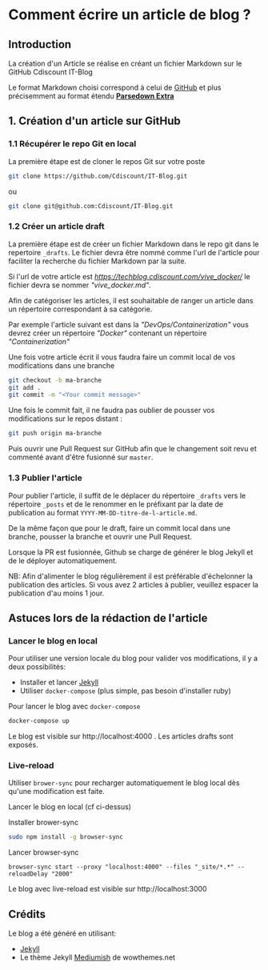 # Comment écrire un article de blog ?

## Introduction

La création d'un Article se réalise en créant un fichier Markdown sur le GitHub Cdiscount IT-Blog

Le format Markdown choisi correspond à celui de [GitHub](https://guides.github.com/pdfs/markdown-cheatsheet-online.pdf) et plus précisemment au format étendu [**Parsedown Extra**](https://michelf.ca/projects/php-markdown/extra/)

## 1. Création d'un article sur GitHub

### 1.1 Récupérer le repo Git en local

La première étape est de cloner le repos Git sur votre poste
```bash
git clone https://github.com/Cdiscount/IT-Blog.git
```
ou
```bash
git clone git@github.com:Cdiscount/IT-Blog.git
```

### 1.2 Créer un article draft

La première étape est de créer un fichier Markdown dans le repo git dans le repertoire `_drafts`.
Le fichier devra être nommé comme l'url de l'article pour faciliter la recherche du fichier Markdown par la suite.

Si l'url de votre article est *https://techblog.cdiscount.com/vive_docker/* le fichier devra se nommer *"vive_docker.md"*.

Afin de catégoriser les articles, il est souhaitable de ranger un article dans un répertoire correspondant à sa catégorie.

Par exemple l'article suivant est dans la *"DevOps/Containerization"* vous devrez créer un répertoire *"Docker"* contenant un répertoire *"Containerization"*

Une fois votre article écrit il vous faudra faire un commit local de vos modifications dans une branche
```bash
git checkout -b ma-branche
git add .
git commit -m "<Your commit message>"
```
Une fois le commit fait, il ne faudra pas oublier de pousser vos modifications sur le repos distant :
```bash
git push origin ma-branche
```
Puis ouvrir une Pull Request sur GitHub afin que le changement soit revu et commenté avant d'être fusionné sur `master`.

### 1.3 Publier l'article

Pour publier l'article, il suffit de le déplacer du répertoire `_drafts` vers le répertoire `_posts` et de le renommer en le préfixant par la date de publication au format `YYYY-MM-DD-titre-de-l-article.md`.

De la même façon que pour le draft, faire un commit local dans une branche, pousser la branche et ouvrir une Pull Request.

Lorsque la PR est fusionnée, Github se charge de générer le blog Jekyll et de le déployer automatiquement.

NB: Afin d'alimenter le blog régulièrement il est préférable d'échelonner la publication des articles. Si vous avez 2 articles à publier, veuillez espacer la publication d'au moins 1 jour.

## Astuces lors de la rédaction de l'article

### Lancer le blog en local

Pour utiliser une version locale du blog pour valider vos modifications, il y a deux possibilités:
* Installer et lancer [Jekyll](https://jekyllrb.com/docs/)
* Utiliser `docker-compose` (plus simple, pas besoin d'installer ruby)

Pour lancer le blog avec `docker-compose`
```bash
docker-compose up
```
Le blog est visible sur http://localhost:4000 . Les articles drafts sont exposés.

### Live-reload

Utiliser `brower-sync` pour recharger automatiquement le blog local dès qu'une modification est faite.

Lancer le blog en local (cf ci-dessus)

Installer brower-sync

```bash
sudo npm install -g browser-sync
```

Lancer browser-sync
```
browser-sync start --proxy "localhost:4000" --files "_site/*.*" --reloadDelay "2000"
```
Le blog avec live-reload est visible sur http://localhost:3000

## Crédits

Le blog a été généré en utilisant:
* [Jekyll](https://jekyllrb.com/)
* Le thème Jekyll [Mediumish](https://github.com/wowthemesnet/mediumish-theme-jekyll) de wowthemes.net